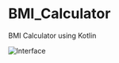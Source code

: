 # BMI_Calculator
BMI Calculator using Kotlin

![Interface](https://user-images.githubusercontent.com/91424400/207567013-8eb1733e-242d-4d94-ab02-4f26a7ee234e.jpg)
